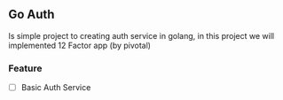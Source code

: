 ## Go Auth

Is simple project to creating auth service in golang, in this project we will implemented
12 Factor app (by pivotal)

### Feature

- [ ] Basic Auth Service